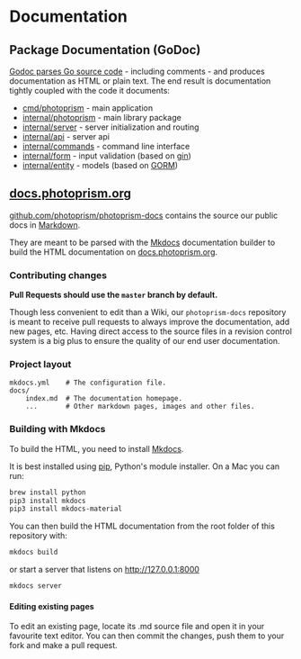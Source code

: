 # Documentation

## Package Documentation (GoDoc) ##

[Godoc parses Go source code](https://blog.golang.org/godoc-documenting-go-code) - including comments - and produces documentation as HTML or plain text. The end result is documentation tightly coupled with the code it documents:

+ [cmd/photoprism](https://godoc.org/github.com/photoprism/photoprism/cmd/photoprism) - main application
+ [internal/photoprism](https://godoc.org/github.com/photoprism/photoprism/internal/photoprism) - main library package
+ [internal/server](https://godoc.org/github.com/photoprism/photoprism/internal/server) - server initialization and routing
+ [internal/api](https://godoc.org/github.com/photoprism/photoprism/internal/api) - server api 
+ [internal/commands](https://godoc.org/github.com/photoprism/photoprism/internal/commands) - command line interface
+ [internal/form](https://godoc.org/github.com/photoprism/photoprism/internal/form) - input validation (based on [gin](https://github.com/gin-gonic/gin#model-binding-and-validation))
+ [internal/entity](https://godoc.org/github.com/photoprism/photoprism/internal/entity) - models (based on [GORM](http://gorm.io/))

## [docs.photoprism.org](../index.md) ##

[github.com/photoprism/photoprism-docs](https://github.com/photoprism/photoprism-docs) contains the source 
our public docs in [Markdown](https://www.mkdocs.org/user-guide/writing-your-docs/#writing-with-markdown).

They are meant to be parsed with the [Mkdocs](https://www.mkdocs.org/) documentation builder to build the 
HTML documentation on [docs.photoprism.org](https://docs.photoprism.org/).

### Contributing changes ###

**Pull Requests should use the `master` branch by default.**

Though less convenient to edit than a Wiki, our `photoprism-docs` repository is meant to receive pull requests to always improve the documentation, add new pages, etc. Having direct access to the source files in a revision control system is a big plus to ensure the quality of our end user documentation.

### Project layout ###

    mkdocs.yml    # The configuration file.
    docs/
        index.md  # The documentation homepage.
        ...       # Other markdown pages, images and other files.

### Building with Mkdocs ###

To build the HTML, you need to install [Mkdocs](https://www.mkdocs.org/).

It is best installed using [pip](https://pip.pypa.io), Python's module installer. On a Mac you can run:

```sh
brew install python
pip3 install mkdocs
pip3 install mkdocs-material
```

You can then build the HTML documentation from the root folder of this repository with:

```sh
mkdocs build
```

or start a server that listens on http://127.0.0.1:8000

```sh
mkdocs server
```

#### Editing existing pages ####

To edit an existing page, locate its .md source file and open it in your favourite text editor. You can then commit the changes, push them to your fork and make a pull request.
